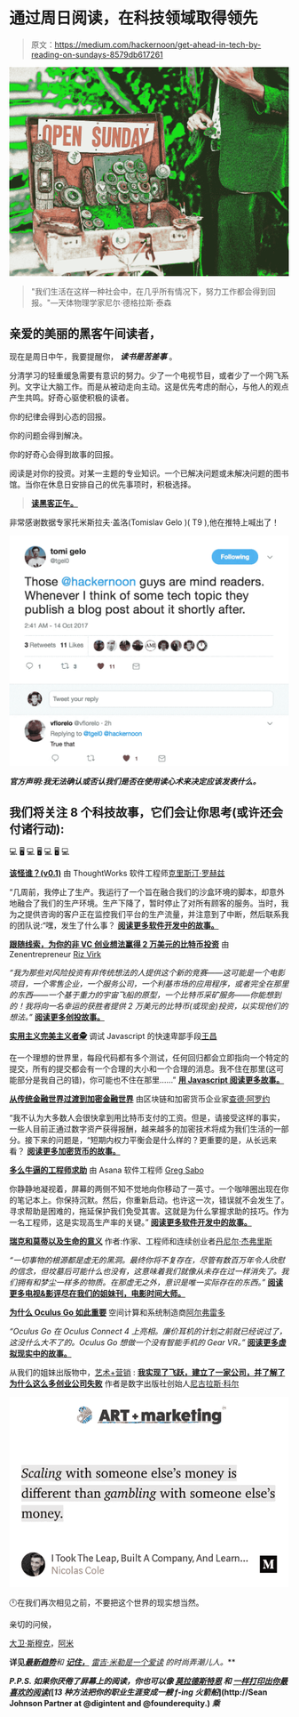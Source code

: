 # 通过周日阅读，在科技领域取得领先

> 原文：<https://medium.com/hackernoon/get-ahead-in-tech-by-reading-on-sundays-8579db617261>

![](img/19f041f27b88aa1f5b902ad110a17fb9.png)

> "我们生活在这样一种社会中，在几乎所有情况下，努力工作都会得到回报。"—天体物理学家尼尔·德格拉斯·泰森

## 亲爱的美丽的黑客午间读者，

现在是周日中午，我要提醒你， ***读书是苦差事*** 。

分清学习的轻重缓急需要有意识的努力。少了一个电视节目，或者少了一个网飞系列。文字让大脑工作。而是从被动走向主动。这是优先考虑的耐心，与他人的观点产生共鸣。好奇心驱使积极的读者。

你的纪律会得到心态的回报。

你的问题会得到解决。

你的好奇心会得到故事的回报。

阅读是对你的投资。对某一主题的专业知识。一个已解决问题或未解决问题的图书馆。当你在休息日安排自己的优先事项时，积极选择。

> [**读黑客正午。**](http://hackernoon.com)

非常感谢数据专家托米斯拉夫·盖洛(Tomislav Gelo )( T9 ),他在推特上喊出了！

[![](img/ca10fbba0e2419b228928c00e11ef671.png)](https://twitter.com/tgel0/status/919135962797629440)

***官方声明:我无法确认或否认我们是否在使用读心术来决定应该发表什么。***

## 我们将关注 8 个科技故事，它们会让你思考(或许还会付诸行动):

💻 🖥️ 💻 🖥️ 💻 🖥️ 💻

[**该怪谁？(v0.1)**](https://hackernoon.com/whos-to-blame-v0-1-456403c2bc52) 由 ThoughtWorks 软件工程师[克里斯汀·罗赫兹](https://medium.com/u/82c01b993787?source=post_page-----8579db617261--------------------------------)

“几周前，我停止了生产。我运行了一个旨在融合我们的沙盒环境的脚本，却意外地融合了我们的生产环境。生产下降了，暂时停止了对所有顾客的服务。当时，我为之提供咨询的客户正在监控我们平台的生产流量，并注意到了中断，然后联系我的团队说:“嘿，发生了什么事？ [**阅读更多软件开发中的故事。**](https://hackernoon.com/tagged/software-development)

[**跟随线索，为你的非 VC 创业想法赢得 2 万美元的比特币投资**](https://hackernoon.com/follow-the-clues-and-win-20-000-in-bitcoin-investment-for-your-non-vc-startup-idea-c7b770e7ae4) 由 Zenentrepreneur [Riz Virk](https://medium.com/u/4300cfeb5f2d?source=post_page-----8579db617261--------------------------------)

*“我为那些对风险投资有非传统想法的人提供这个新的竞赛——这可能是一个电影项目，一个零售企业，一个服务公司，一个利基市场的应用程序，或者完全在那里的东西——一个基于重力的宇宙飞船的原型，一个比特币采矿服务——你能想到的！我将向一名幸运的获胜者提供 2 万美元的比特币(或现金)投资，以实现他们的想法。”* [**阅读更多创投故事。**](https://hackernoon.com/venture-capital/home)

[**实用主义完美主义者🕵**](https://hackernoon.com/quick-and-dirty-tricks-for-debugging-javascript-d0e911c3afa) 调试 Javascript 的快速卑鄙手段[王昌](https://medium.com/u/a942ecc9d3a8?source=post_page-----8579db617261--------------------------------)

在一个理想的世界里，每段代码都有多个测试，任何回归都会立即指向一个特定的提交，所有的提交都会有一个合理的大小和一个合理的消息。我不住在那里(这可能部分是我自己的错)，你可能也不住在那里……” [**用 Javascript 阅读更多故事。**](https://hackernoon.com/javascript/home)

[**从传统金融世界过渡到加密金融世界**](https://hackernoon.com/transitioning-from-the-legacy-financial-world-to-the-crypto-financial-world-e6fefecfc4b5) 由区块链和加密货币企业家[查德·阿罗约](https://medium.com/u/4c81742fc42a?source=post_page-----8579db617261--------------------------------)

“我不认为大多数人会很快拿到用比特币支付的工资。但是，请接受这样的事实，一些人目前正通过数字资产获得报酬，越来越多的加密技术将成为我们生活的一部分。接下来的问题是，“短期内权力平衡会是什么样的？更重要的是，从长远来看？ [**阅读更多加密货币的故事。**](https://hackernoon.com/tagged/cryptocurrency)

[**多么牛逼的工程师求助**](https://hackernoon.com/how-awesome-engineers-ask-for-help-93bcb2c7dbb7) 由 Asana 软件工程师 [Greg Sabo](https://medium.com/u/5182310d740b?source=post_page-----8579db617261--------------------------------)

你静静地凝视着，屏幕的两侧不知不觉地向你移动了一英寸。一个咖啡圈出现在你的笔记本上。你保持沉默。然后，你重新启动。也许这一次，错误就不会发生了。寻求帮助是困难的，拖延保护我们免受其害。这就是为什么掌握求助的技巧。作为一名工程师，这是实现高生产率的关键。” [**阅读更多软件开发中的故事。**](https://hackernoon.com/tagged/software-development)

[**瑞克和莫蒂以及生命的意义**](https://hackernoon.com/rick-and-morty-and-the-meaning-of-life-6640df17e263) 作者:作家、工程师和连续创业者[丹尼尔·杰弗里斯](https://medium.com/u/618a7c78c957?source=post_page-----8579db617261--------------------------------)

*“一切事物的根源都是虚无的黑洞。最终你将不复存在，尽管有数百万年令人欣慰的信念，但坟墓后可能什么也没有，这意味着我们就像从未存在过一样消失了。我们拥有和梦尘一样多的物质。在那虚无之外，意识是唯一实际存在的东西。”* [**阅读更多电视&影评尽在我们的姐妹刊，电影时间大师。**](http://movietime.guru)

[**为什么 Oculus Go 如此重要**](https://hackernoon.com/why-the-oculus-go-matters-2dbae1297043) 空间计算和系统制造商[阿尔弗雷多](https://medium.com/u/cabecb0f738a?source=post_page-----8579db617261--------------------------------)

*“Oculus Go 在 Oculus Connect 4 上亮相。廉价耳机的计划之前就已经说过了，这没什么大不了的。Oculus Go 想做一个没有智能手机的 Gear VR。”* [**阅读更多虚拟现实中的故事。**](https://hackernoon.com/tagged/virtual-reality)

从我们的姐妹出版物中，[艺术+营销](http://artplusmarketing.com) : [**我实现了飞跃，建立了一家公司，并了解了为什么这么多创业公司失败**](https://artplusmarketing.com/i-took-the-leap-built-a-company-and-learned-why-so-many-startups-fail-c4356e0c41d9) 作者是数字出版社创始人[尼古拉斯·科尔](https://medium.com/u/7c10a61aa346?source=post_page-----8579db617261--------------------------------)

[![](img/81a27181dcf6fd5dddb672545cdc6c2b.png)](https://artplusmarketing.com/i-took-the-leap-built-a-company-and-learned-why-so-many-startups-fail-c4356e0c41d9)

🕛在我们再次相见之前，不要把这个世界的现实想当然。

亲切的问候，

[大卫·斯穆克](http://www.davidsmooke.net/)，[阿米](https://medium.com/u/1fedc8fffada?source=post_page-----8579db617261--------------------------------)

**详见**[***最新***](http://hackernoon.com/latest)*[***趋势***](http://hackernoon.com/trending)**和* [**记住，**](http://hackernoon.com/archive) *[*雷吉·米勒是一个爱读*](https://www.youtube.com/watch?v=RVJaOfn318Q) *的时尚弄潮儿人。******

*****P.P.S.*** *如果你厌倦了屏幕上的阅读，你也可以像* [*莫拉德斯特恩*](https://medium.com/u/c3fa1db85268?source=post_page-----8579db617261--------------------------------) *和* [***一样打印出你最喜欢的阅读***](https://twitter.com/morad/status/919270681602379782)*(*[*13 种方法把你的职业生涯变成一艘 f-ing 火箭船*](http://Sean Johnson Partner at @digintent and @founderequity.) *乘***